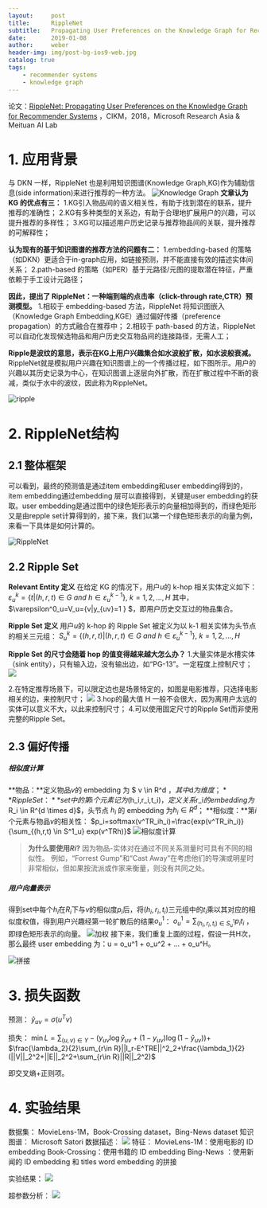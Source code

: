 ```yaml
---
layout:     post
title:      RippleNet
subtitle:   Propagating User Preferences on the Knowledge Graph for Recommender Systems
date:       2019-01-08
author:     weber
header-img: img/post-bg-ios9-web.jpg
catalog: true
tags:
    - recommender systems
    - knowledge graph
---
```

论文：[RippleNet: Propagating User Preferences on the Knowledge Graph for Recommender Systems](http://xueshu.baidu.com/usercenter/paper/show?paperid=38a152d897b7138f4430ca2012b8e3b5&site=xueshu_se&hitarticle=1)
，CIKM，2018，Microsoft Research Asia & Meituan AI Lab
 # 1. 应用背景
与 DKN 一样，RippleNet 也是利用知识图谱(Knowledge Graph,KG)作为辅助信息(side information)来进行推荐的一种方法。
![Knowledge Graph](https://upload-images.jianshu.io/upload_images/6802002-38fc20b077db3987.png?imageMogr2/auto-orient/strip%7CimageView2/2/w/800)
**文章认为 KG 的优点有三：**
1.KG引入物品间的语义相关性，有助于找到潜在的联系，提升推荐的准确性；
2.KG有多种类型的关系边，有助于合理地扩展用户的兴趣，可以提升推荐的多样性；
3.KG可以描述用户历史记录与推荐物品间的关联，提升推荐的可解释性；

**认为现有的基于知识图谱的推荐方法的问题有二：**
1.embedding-based 的策略（如DKN）更适合于in-graph应用，如链接预测，并不能直接有效的描述实体间关系；
2.path-based 的策略（如PER）基于元路径/元图的提取潜在特征，严重依赖于手工设计元路径；

**因此，提出了 RippleNet：一种端到端的点击率（click-through rate,CTR）预测模型。**
1.相较于 embedding-based 方法，RippleNet 将知识图嵌入（Knowledge Graph Embedding,KGE）通过偏好传播（preference propagation）的方式融合在推荐中；
2.相较于 path-based 的方法，RippleNet 可以自动化发现候选物品和用户历史交互物品间的连接路径，无需人工；

**Ripple是波纹的意思，表示在KG上用户兴趣集合如水波般扩散，如水波般衰减。**
RippleNet就是模拟用户兴趣在知识图谱上的一个传播过程，如下图所示。用户的兴趣以其历史记录为中心，在知识图谱上逐层向外扩散，而在扩散过程中不断的衰减，类似于水中的波纹，因此称为RippleNet。

![ripple](https://upload-images.jianshu.io/upload_images/6802002-35520b22a1cd4f37.png?imageMogr2/auto-orient/strip%7CimageView2/2/w/1240)

# 2. RippleNet结构
## 2.1 整体框架
可以看到，最终的预测值是通过item embedding和user embedding得到的，item embedding通过embedding 层可以直接得到，关键是user embedding的获取。user embedding是通过图中的绿色矩形表示的向量相加得到的，而绿色矩形又是由repple set计算得到的，接下来，我们以第一个绿色矩形表示的向量为例，来看一下具体是如何计算的。

![RippleNet](https://upload-images.jianshu.io/upload_images/6802002-8af0b0514e21a865.png?imageMogr2/auto-orient/strip%7CimageView2/2/w/1240)
## 2.2 Ripple Set
**Relevant Entity 定义**
在给定 KG 的情况下，用户$u$的 k-hop 相关实体定义如下：
$\varepsilon^k_u=\{t|(h,r,t)\in G \ and \ h \in \varepsilon^{k-1}_u \} ,\ k=1,2,...,H$
其中，$\varepsilon^0_u=V_u=\{v|y_{uv}=1 \} $，即用户历史交互过的物品集合。

**Ripple Set 定义**
用户$u$的 k-hop 的 Ripple Set 被定义为以 k-1 相关实体为头节点的相关三元组：
$S^k_u=\{(h,r,t)|(h,r,t)\in G \ and \ h \in \varepsilon^{k-1}_u \} ,\ k=1,2,...,H$

**Ripple Set 的尺寸会随着 hop 的值变得越来越大怎么办？**
1.大量实体是水槽实体（sink entity），只有输入边，没有输出边，如“PG-13”。一定程度上控制尺寸；
![](https://upload-images.jianshu.io/upload_images/6802002-edf0decfbe7e982c.png?imageMogr2/auto-orient/strip%7CimageView2/2/w/440)

2.在特定推荐场景下，可以限定边也是场景特定的，如图是电影推荐，只选择电影相关的边，来控制尺寸；
![](https://upload-images.jianshu.io/upload_images/6802002-b0202a975c5d1c25.png?imageMogr2/auto-orient/strip%7CimageView2/2/w/440)
3.hop的最大值 H 一般不会很大，因为离用户太远的实体可以意义不大，以此来控制尺寸；
4.可以使用固定尺寸的Ripple Set而非使用完整的Ripple Set。

## 2.3 偏好传播
##### 相似度计算
**物品：**定义物品$v$的 embedding 为 $ v \in R^d $，其中$d$为维度；
**Ripple Set：**set中的第$i$个元素记为$(h_i,r_i,t_i)$，定义关系$r_i$的 embedding 为$R_i \in R^{d \times d}$，头节点 $h_i$ 的 embedding 为$h_i \in R^d$；
**相似度：**第$i$个元素与物品$v$的相关性：
$p_i=softmax(v^TR_ih_i)=\frac{exp(v^TR_ih_i)}{\sum_{(h,r,t) \in S^1_u} exp(v^TRh)}$
![相似度计算](https://upload-images.jianshu.io/upload_images/6802002-79cd20ca0b42399c.png?imageMogr2/auto-orient/strip%7CimageView2/2/w/540)
>**为什么要使用$Ri$?**
>因为物品-实体对在通过不同关系测量时可具有不同的相似性。 例如，“Forrest Gump”和“Cast Away”在考虑他们的导演或明星时非常相似，但如果按流派或作家来衡量，则没有共同之处。
##### 用户向量表示
得到set中每个$h_i$在$R_i$下与$v$的相似度$p_i$后，将$(h_i,r_i,t_i)$三元组中的$t_i$乘以其对应的相似度权值，得到用户兴趣经第一轮扩散后的结果$o_u^1$：
$o_u^1=\sum_{(h_i,r_i,t_i) \in S^1_u} p_i t_i$ ，即绿色矩形表示的向量。
![加权](https://upload-images.jianshu.io/upload_images/6802002-8a00eec15ed781a7.png?imageMogr2/auto-orient/strip%7CimageView2/2/w/340)
接下来，我们重复上面的过程，假设一共H次，那么最终 user embedding 为：u = o_u^1 + o_u^2 + ... + o_u^H。

![拼接](https://upload-images.jianshu.io/upload_images/6802002-a89f5c3195f55023.png?imageMogr2/auto-orient/strip%7CimageView2/2/w/540)

# 3. 损失函数
预测：
$\hat{y}_{uv}=\sigma(u^Tv)$

损失：
$\min L=\sum_{(u,v)\in Y}-(y_{uv}\log \hat{y}_{uv}+(1-y_{uv})\log (1-\hat{y}_{uv}))+$
$\frac{\lambda_2}{2}\sum_{r\in R}||I_r-E^TRE||^2_2+\frac{\lambda_1}{2}(||V||_2^2+||E||_2^2+\sum_{r\in R}||R||_2^2)$

即交叉熵+正则项。

# 4. 实验结果
数据集：
MovieLens-1M，Book-Crossing dataset，Bing-News dataset
知识图谱：
Microsoft Satori
数据描述：
![](https://upload-images.jianshu.io/upload_images/6802002-e23999b68e521d4b.png?imageMogr2/auto-orient/strip%7CimageView2/2/w/640)
特征：
MovieLens-1M：使用电影的 ID embedding
Book-Crossing：使用书籍的 ID embedding
Bing-News ：使用新闻的 ID embedding 和 titles word embedding 的拼接

实验结果：
![](https://upload-images.jianshu.io/upload_images/6802002-670f6f80d014b589.png?imageMogr2/auto-orient/strip%7CimageView2/2/w/640)

超参数分析：
![](https://upload-images.jianshu.io/upload_images/6802002-ca480d9bc8bdf7c0.png?imageMogr2/auto-orient/strip%7CimageView2/2/w/640)
